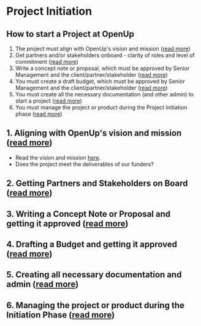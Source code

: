 # Project Initiation

## How to start a Project at OpenUp

1. The project must align with OpenUp's vision and mission \([read more](openups-mission.md)\)
2. Get partners and/or stakeholders onboard - clarity of roles and level of commitment \([read more](getting-partners-and-stakeholders-on-board.md)\)
3. Write a concept note or proposal, which must be approved by Senior Management and the client/partner/stakeholder \([read more](writing-a-concept-proposal.md)\)
4. You must create a draft budget, which must be approved by Senior Management and the client/partner/stakeholder \([read more](../../how-we-work/budgets-and-finance/#links-to-templates)\)
5. You must create all the necessary documentation \(and other admin\) to start a project \([read more](documentation.md)\)
6. You must manage the project or product during the Project Initiation phase \([read more](management-during-the-project-initiation-phase.md)\)

## 1. Aligning with OpenUp's vision and mission \([read more](openups-mission.md)\)

* Read the vision and mission [here](openups-mission.md).
* Does the project meet the deliverables of our funders?

## 2. Getting Partners and Stakeholders on Board \([read more](getting-partners-and-stakeholders-on-board.md)\)



## 3. Writing a Concept Note or Proposal and getting it approved \([read more](writing-a-concept-proposal.md)\)

## 4. Drafting a Budget and getting it approved \([read more](../../how-we-work/budgets-and-finance/#links-to-templates)\)

## 5. Creating all necessary documentation and admin \([read more](documentation.md)\)

## 6. Managing the project or product during the Initiation Phase \([read more](management-during-the-project-initiation-phase.md)\)







